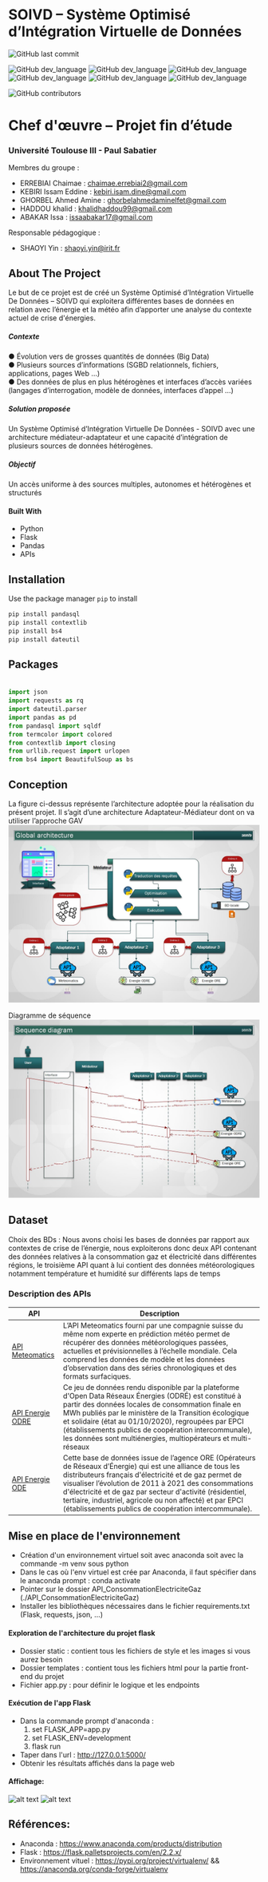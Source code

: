 # SOIVD – Système Optimisé d’Intégration Virtuelle de Données


![GitHub last commit](https://img.shields.io/github/last-commit/Master2-IAFA/65307369?color=red&style=for-the-badge)

![GitHub dev_language](https://img.shields.io/badge/Python-yellow?style=flat&logo=python&logoColor=white)
![GitHub dev_language](https://img.shields.io/badge/Jupyter-orange?style=flat&logo=jupyter&logoColor=white)
![GitHub dev_language](https://img.shields.io/badge/Pandas-6aa84f?style=flat&logo=pandas&logoColor=white)
![GitHub dev_language](https://img.shields.io/badge/Flask-000000?style=flat&logo=flask&logoColor=white)
![GitHub dev_language](https://img.shields.io/badge/API-blue?style=flat&logo=fastapi&logoColor=white)
![GitHub dev_language](https://img.shields.io/badge/Trello-brown?style=flat&logo=trello&logoColor=white)

![GitHub contributors](https://img.shields.io/github/contributors/Master2-IAFA/65307369?style=social)


# **Chef d'œuvre – Projet fin d’étude** 
### **Université Toulouse III - Paul Sabatier**

Membres du groupe :

- ERREBIAI Chaimae : chaimae.errebiai2@gmail.com
-	KEBIRI Issam Eddine : kebiri.isam.dine@gmail.com 
-	GHORBEL Ahmed Amine : ghorbelahmedaminelfet@gmail.com 
-	HADDOU khalid : khalidhaddou99@gmail.com 
-	ABAKAR Issa : issaabakar17@gmail.com 

Responsable pédagogique :
- SHAOYI Yin : shaoyi.yin@irit.fr

## About The Project
Le but de ce projet est de créé un Système Optimisé d’Intégration Virtuelle De
Données – SOIVD qui exploitera différentes bases de données en relation avec
l’énergie et la météo afin d’apporter une analyse du contexte actuel de crise
d'énergies.
##### Contexte
● Évolution vers de grosses quantités de données (Big Data)     
● Plusieurs sources d’informations (SGBD relationnels, fichiers, applications, pages Web ...)    
● Des données de plus en plus hétérogènes et interfaces d’accès variées (langages d’interrogation, modèle de données, interfaces d’appel …)   

##### Solution proposée  
Un Système Optimisé d’Intégration Virtuelle De Données - SOIVD avec une
architecture médiateur-adaptateur et une capacité d’intégration de plusieurs sources
de données hétérogènes.

##### Objectif
Un accès uniforme à des sources multiples, autonomes et hétérogènes et structurés


#### Built With
- Python
- Flask
- Pandas
- APIs

## Installation

Use the package manager `pip` to install 

```bash
pip install pandasql
pip install contextlib
pip install bs4
pip install dateutil
```

## Packages

```python

import json
import requests as rq
import dateutil.parser
import pandas as pd
from pandasql import sqldf
from termcolor import colored
from contextlib import closing
from urllib.request import urlopen
from bs4 import BeautifulSoup as bs
```
## Conception
La figure ci-dessus représente l’architecture adoptée pour la réalisation du présent projet. Il s’agit d’une architecture Adaptateur-Médiateur dont on va utiliser l’approche GAV
<img src="./Diagrams/SOIVD_Global_architecture.jpg">

Diagramme de séquence
<img src="./Diagrams/SOIVD_Sequence_diagram.jpg">


## Dataset

Choix des BDs : Nous avons choisi les bases de données par rapport aux contextes de crise de l’énergie, nous exploiterons donc deux API contenant des données relatives à la consommation gaz et électricité dans différentes régions, le troisième API quant à lui contient des données météorologiques notamment température et humidité sur différents laps de temps

### Description des APIs

| API                                                                                                                                 | Description                                                                                                                       |
| ------------------------------------------------------------------------------------------------------------------------------------- | ------------------------------------------------------------------------------------------------------------------------- |
| [API Meteomatics](<https://www.meteomatics.com/en/api/getting-started/>) | L’API Meteomatics fourni par une compagnie suisse du même nom experte en prédiction météo permet de récupérer des données météorologiques passées, actuelles et prévisionnelles à l’échelle mondiale. Cela comprend les données de modèle et les données d’observation dans des séries chronologiques et des formats surfaciques. |
| [API Energie ODRE](https://odre.opendatasoft.com/explore/dataset/conso-epci-annuelle/information/?disjunctive.libelle_epci&disjunctive.libelle_departements&disjunctive.libelle_regions&disjunctive.e_operateurs&disjunctive.g_operateurs) | Ce jeu de données rendu disponible par la plateforme d'Open Data Réseaux Énergies (ODRÉ) est constitué à partir des données locales de consommation finale en MWh publiés par le ministère de la Transition écologique et solidaire (état au 01/10/2020), regroupées par EPCI (établissements publics de coopération intercommunale), les données sont multiénergies, multiopérateurs et multi-réseaux |
| [API Energie ODE](https://opendata.agenceore.fr/explore/dataset/conso-elec-gaz-annuelle-par-secteur-dactivite-agregee-epci/information/)  | Cette base de données issue de l’agence ORE (Opérateurs de Réseaux d’Énergie) qui est une alliance de tous les distributeurs français d'électricité et de gaz permet de visualiser l’évolution de 2011 à 2021 des consommations d'électricité et de gaz par secteur d'activité (résidentiel, tertiaire, industriel, agricole ou non affecté) et par EPCI (établissements publics de coopération intercommunale).  |




## Mise en place de l'environnement 
 - Création d'un environnement virtuel soit avec anaconda soit avec la commande -m venv <environment name> sous python
 - Dans le cas où l'env virtuel est crée par Anaconda, il faut spécifier dans le anaconda prompt : conda activate <environment name>
 - Pointer sur le dossier API_ConsommationElectriciteGaz (./API_ConsommationElectriciteGaz)
 - Installer les bibliothèques nécessaires dans le fichier requirements.txt (Flask, requests, json, ...)
#### Exploration de l'architecture du projet flask 
 - Dossier static : contient tous les fichiers de style et les images si vous aurez besoin
 - Dossier templates : contient tous les fichiers html pour la partie front-end du projet
 - Fichier app.py : pour définir le logique et les endpoints
#### Exécution de l'app Flask
 - Dans la commande prompt d'anaconda : 
     1) set FLASK_APP=app.py
     2) set FLASK_ENV=development
     3) flask run
 - Taper dans l'url :  http://127.0.0.1:5000/
 - Obtenir les résultats affichés dans la page web
 
#### Affichage:
![alt text](https://imagizer.imageshack.com/img922/8676/2o56BP.png)
![alt text](https://imagizer.imageshack.com/img923/2163/d1oSyG.png)
## Références:
 - Anaconda : https://www.anaconda.com/products/distribution
 - Flask : https://flask.palletsprojects.com/en/2.2.x/
 - Environnement vituel : https://pypi.org/project/virtualenv/ && https://anaconda.org/conda-forge/virtualenv




